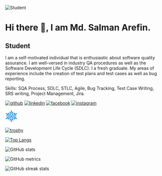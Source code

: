 ![Student](https://scontent.fdac5-2.fna.fbcdn.net/v/t1.6435-9/59522807_2266619796922519_4915652321527988224_n.jpg?_nc_cat=101&ccb=1-7&_nc_sid=19026a&_nc_eui2=AeHWNikjGH9WO-28Fx5bpt_a3HMY4qeIMgfccxjip4gyB_oLCW_ek0Jnrvfqiwg3an4G2kuDI2YnnBVecXkuA8Na&_nc_ohc=0s9Sb3Q8PqcAX8043Yy&_nc_ht=scontent.fdac5-2.fna&oh=00_AT8ZUJFVW8GM0zsiu-zlQxiHA8HhJUTVDMqXXHuqZrWiOw&oe=62E50944)
# Hi there 👋, I am Md. Salman Arefin.
## Student

I am a self-motivated individual that is enthusiastic about software quality assurance. I am well-versed in industry QA procedures as well as the Software Development Life Cycle (SDLC). I a fresh graduate. My areas of experience include the creation of test plans and test cases as well as bug reporting.

Skills: SQA Process, SDLC, STLC, Agile, Bug Tracking, Test Case Writing, SRS writing, Project Management, Jira.

[<img src='https://cdn.jsdelivr.net/npm/simple-icons@3.0.1/icons/github.svg' alt='github' height='40'>](https://github.com/salmanmdarefin)  [<img src='https://cdn.jsdelivr.net/npm/simple-icons@3.0.1/icons/linkedin.svg' alt='linkedin' height='40'>](https://www.linkedin.com/in/md-salman-arefin-6697a9178/)  [<img src='https://cdn.jsdelivr.net/npm/simple-icons@3.0.1/icons/facebook.svg' alt='facebook' height='40'>](https://www.facebook.com/ample.reveller)  [<img src='https://cdn.jsdelivr.net/npm/simple-icons@3.0.1/icons/instagram.svg' alt='instagram' height='40'>](https://www.instagram.com/salman._.arefin/)  

<a href='https://archiveprogram.github.com/'><img src='https://raw.githubusercontent.com/acervenky/animated-github-badges/master/assets/acbadge.gif' width='40' height='40'></a> 

[![trophy](https://github-profile-trophy.vercel.app/?username=salmanmdarefin)](https://github.com/ryo-ma/github-profile-trophy)

[![Top Langs](https://github-readme-stats.vercel.app/api/top-langs/?username=salmanmdarefin)](https://github.com/anuraghazra/github-readme-stats)

![GitHub stats](https://github-readme-stats.vercel.app/api?username=salmanmdarefin&show_icons=true&count_private=true)  

![GitHub metrics](https://metrics.lecoq.io/salmanmdarefin)  

![GitHub streak stats](https://github-readme-streak-stats.herokuapp.com/?user=salmanmdarefin)  


